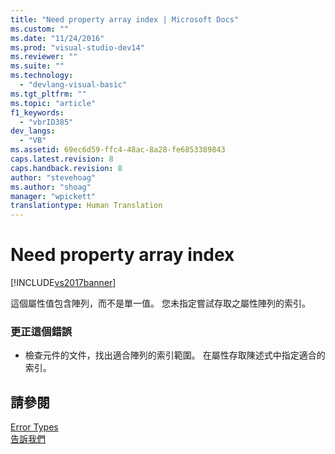 ```yaml
---
title: "Need property array index | Microsoft Docs"
ms.custom: ""
ms.date: "11/24/2016"
ms.prod: "visual-studio-dev14"
ms.reviewer: ""
ms.suite: ""
ms.technology: 
  - "devlang-visual-basic"
ms.tgt_pltfrm: ""
ms.topic: "article"
f1_keywords: 
  - "vbrID385"
dev_langs: 
  - "VB"
ms.assetid: 69ec6d59-ffc4-48ac-8a28-fe6853389843
caps.latest.revision: 8
caps.handback.revision: 8
author: "stevehoag"
ms.author: "shoag"
manager: "wpickett"
translationtype: Human Translation
---
```

# Need property array index
[!INCLUDE[vs2017banner](../../../csharp/includes/vs2017banner.md)]

這個屬性值包含陣列，而不是單一值。  您未指定嘗試存取之屬性陣列的索引。  
  
### 更正這個錯誤  
  
-   檢查元件的文件，找出適合陣列的索引範圍。  在屬性存取陳述式中指定適合的索引。  
  
## 請參閱  
 [Error Types](../../../visual-basic/programming-guide/language-features/error-types.md)   
 [告訴我們](/visual-studio/ide/talk-to-us)